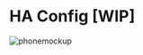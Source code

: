# HA Config [WIP]
![phonemockup](https://github.com/damianeickhoff/homeassistant/assets/12126826/66e22ccd-bd45-4250-b4e1-9c3941bf47fd)
